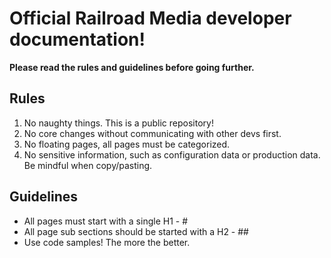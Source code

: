 # Official Railroad Media developer documentation!

**Please read the rules and guidelines before going further.**

## Rules

1. No naughty things. This is a public repository!
1. No core changes without communicating with other devs first.
1. No floating pages, all pages must be categorized.
1. No sensitive information, such as configuration data or production data. Be mindful when copy/pasting.

## Guidelines

- All pages must start with a single H1 - #
- All page sub sections should be started with a H2 - ##
- Use code samples! The more the better.
